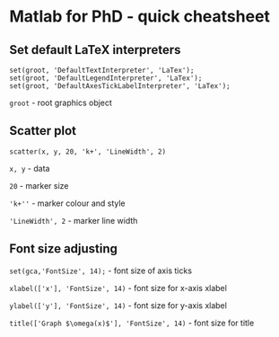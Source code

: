 # Matlab for PhD - quick cheatsheet

## Set default LaTeX interpreters

```
set(groot, 'DefaultTextInterpreter', 'LaTex');
set(groot, 'DefaultLegendInterpreter', 'LaTex');
set(groot, 'DefaultAxesTickLabelInterpreter', 'LaTex');
```

`groot` - root graphics object

## Scatter plot

```
scatter(x, y, 20, 'k+', 'LineWidth', 2)
```

`x, y` - data

`20` - marker size

`'k+''` - marker colour and style

`'LineWidth', 2` - marker line width

## Font size adjusting

`set(gca,'FontSize', 14);` - font size of axis ticks

`xlabel(['x'], 'FontSize', 14)` - font size for x-axis xlabel

`ylabel(['y'], 'FontSize', 14)` - font size for y-axis xlabel

`title(['Graph $\omega(x)$'], 'FontSize', 14)` - font size for title

